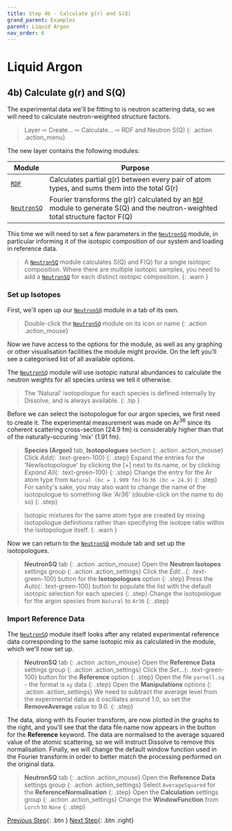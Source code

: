 ```yaml
---
title: Step 4b - Calculate g(r) and S(Q)
grand_parent: Examples
parent: Liquid Argon
nav_order: 6
---
```

# Liquid Argon

## 4b) Calculate g(r) and S(Q)

The experimental data we'll be fitting to is neutron scattering data, so we will need to calculate neutron-weighted structure factors.

> Layer &#8680; Create... &#8680; Calculate... &#8680; RDF and Neutron S(Q)
{: .action .action_menu}

The new layer contains the following modules:

| Module | Purpose |
|--------|---------|
| [`RDF`](/modules/rdf) | Calculates partial g(r) between every pair of atom types, and sums them into the total G(r) |
| [`NeutronSQ`](/modules/neutronsq) | Fourier transforms the g(r) calculated by an [`RDF`](/modules/rdf) module to generate S(Q) and the neutron-weighted total structure factor F(Q) |

This time we will need to set a few parameters in the [`NeutronSQ`](/modules/neutronsq) module, in particular informing it of the isotopic composition of our system and loading in reference data.

> A [`NeutronSQ`](/modules/neutronsq) module calculates S(Q) and F(Q) for a single isotopic composition. Where there are multiple isotopic samples, you need to add a [`NeutronSQ`](/modules/neutronsq) for each distinct isotopic composition.
{: .warn }

### Set up Isotopes

First, we'll open up our [`NeutronSQ`](/modules/neutronsq) module in a tab of its own.

> Double-click the [`NeutronSQ`](/modules/neutronsq) module on its icon or name
{: .action .action_mouse}

Now we have access to the options for the module, as well as any graphing or other visualisation facilities the module might provide. On the left you'll see a categorised list of all available options.

The [`NeutronSQ`](/modules/neutronsq) module will use isotopic natural abundances to calculate the neutron weights for all species unless we tell it otherwise.

> The 'Natural' isotopologue for each species is defined internally by Dissolve, and is always available.
{: .tip }

Before we can select the isotopologue for our argon species, we first need to create it. The experimental measurement was made on Ar<sup>36</sup> since its coherent scattering cross-section (24.9 fm) is considerably higher than that of the naturally-occuring 'mix' (1.91 fm).

> **Species (Argon)** tab, **Isotopologues** section
{: .action .action_mouse}
> Click _Add_{: .text-green-100}
{: .step}
> Expand the entries for the 'NewIsotopologue' by clicking the [+] next to its name, or by clicking _Expand All_{: .text-green-100}
{: .step}
> Change the entry for the Ar atom type from `Natural (bc = 1.909 fm)` to `36 (bc = 24.9)`
{: .step}
>For sanity's sake, you may also want to change the name of the isotopologue to something like 'Ar36' (double-click on the name to do so)
{: .step}

> Isotopic mixtures for the same atom type are created by mixing isotopologue definitions rather than specifying the isotope ratio within the isotopologue itself.
{: .warn }

Now we can return to the [`NeutronSQ`](/modules/neutronsq) module tab and set up the isotopologues.

> **NeutronSQ** tab
{: .action .action_mouse}
> Open the **Neutron Isotopes** settings group
{: .action .action_settings}
> Click the _Edit..._{: .text-green-100} button for the **Isotopologues** option
{: .step}
> Press the _Auto_{: .text-green-100} button to populate the list with the default isotopic selection for each species
{: .step}
> Change the isotopologue for the argon species from `Natural` to `Ar36`
{: .step}

### Import Reference Data

The [`NeutronSQ`](/modules/neutronsq) module itself looks after any related experimental reference data corresponding to the same isotopic mix as calculated in the module, which we'll now set up.

> **NeutronSQ** tab
{: .action .action_mouse}
> Open the **Reference Data** settings group
{: .action .action_settings}
> Click the _Set..._{: .text-green-100} button for the **Reference** option
{: .step}
> Open the file `yarnell.sq` - the format is `xy` data
{: .step}
> Open the **Manipulations** options
{: .action .action_settings}
> We need to subtract the average level from the experimental data as it oscillates around 1.0, so set the **RemoveAverage** value to 9.0.
{: .step}

The data, along with its Fourier transform, are now plotted in the graphs to the right, and you'll see that the data file name now appears in the button for the **Reference** keyword. The data are normalised to the average squared value of the atomic scattering, so we will instruct Dissolve to remove this normalisation. Finally, we will change the default window function used in the Fourier transform in order to better match the processing performed on the original data.

> **NeutronSQ** tab
{: .action .action_mouse}
> Open the **Reference Data** settings group
{: .action .action_settings}
> Select `AverageSquared` for the **ReferenceNormalisation**
{: .step}
> Open the **Calculation** settings group
{: .action .action_settings}
> Change the **WindowFunction** from `Lorch` to `None`
{: .step}

[Previous Step](step4a.md){: .btn }   [Next Step](step5.md){: .btn .right}
